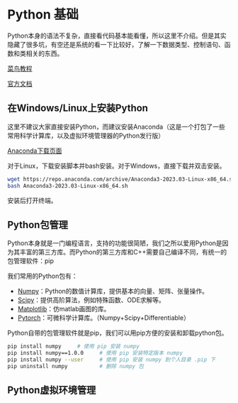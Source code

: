 # Python 基础

Python本身的语法不复杂，直接看代码基本能看懂，所以这里不介绍。但是其实隐藏了很多坑，有空还是系统的看一下比较好，了解一下数据类型、控制语句、函数和类相关的东西。

[菜鸟教程](https://www.runoob.com/python/python-tutorial.html)

[官方文档](https://docs.python.org/zh-cn/3/)

## 在Windows/Linux上安装Python

这里不建议大家直接安装Python，而建议安装Anaconda（这是一个打包了一些常用科学计算库，以及虚拟环境管理器的Python发行版）

[Anaconda下载页面](https://www.anaconda.com/products/distribution)

对于Linux，下载安装脚本并bash安装。对于Windows，直接下载并双击安装。

```bash
wget https://repo.anaconda.com/archive/Anaconda3-2023.03-Linux-x86_64.sh
bash Anaconda3-2023.03-Linux-x86_64.sh
```

安装后打开终端。

## Python包管理

Python本身就是一门编程语言，支持的功能很简陋，我们之所以爱用Python是因为其丰富的第三方库。而Python的第三方库和C++需要自己编译不同，有统一的包管理软件：pip

我们常用的Python包有：

* [Numpy](https://numpy.org/)：Python的数值计算库，提供基本的向量、矩阵、张量操作。
* [Scipy](https://numpy.org/)：提供高阶算法，例如特殊函数、ODE求解等。
* [Matplotlib](https://matplotlib.org/)：仿matlab画图的库。
* [Pytorch](https://pytorch.org/)：可微科学计算库。（Numpy+Scipy+Differentiable）

Python自带的包管理软件就是pip，我们可以用pip方便的安装和卸载python包。

```bash
pip install numpy     # 使用 pip 安装 numpy
pip install numpy==1.0.0     # 使用 pip 安装特定版本 numpy
pip install numpy --user     # 使用 pip 安装 numpy 到个人目录 .pip 下
pip uninstall numpy          # 删除 numpy 包
```

## Python虚拟环境管理

